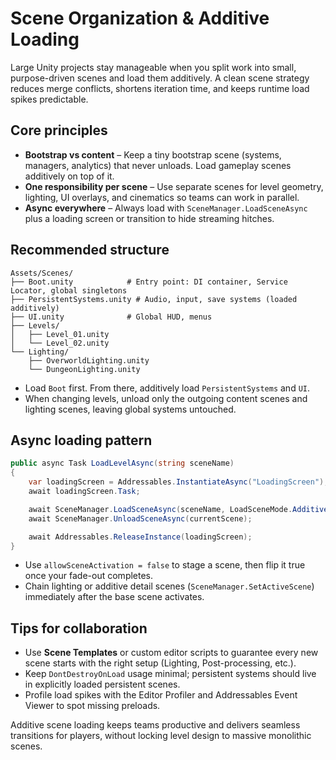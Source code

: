 # Scene Organization & Additive Loading

Large Unity projects stay manageable when you split work into small, purpose-driven scenes and load
them additively. A clean scene strategy reduces merge conflicts, shortens iteration time, and keeps
runtime load spikes predictable.

## Core principles

- **Bootstrap vs content** – Keep a tiny bootstrap scene (systems, managers, analytics) that never
  unloads. Load gameplay scenes additively on top of it.
- **One responsibility per scene** – Use separate scenes for level geometry, lighting, UI overlays,
  and cinematics so teams can work in parallel.
- **Async everywhere** – Always load with `SceneManager.LoadSceneAsync` plus a loading screen or
  transition to hide streaming hitches.

## Recommended structure

```
Assets/Scenes/
├── Boot.unity            # Entry point: DI container, Service Locator, global singletons
├── PersistentSystems.unity # Audio, input, save systems (loaded additively)
├── UI.unity              # Global HUD, menus
├── Levels/
│   ├── Level_01.unity
│   └── Level_02.unity
└── Lighting/
    ├── OverworldLighting.unity
    └── DungeonLighting.unity
```

- Load `Boot` first. From there, additively load `PersistentSystems` and `UI`.
- When changing levels, unload only the outgoing content scenes and lighting scenes, leaving global
  systems untouched.

## Async loading pattern

```csharp
public async Task LoadLevelAsync(string sceneName)
{
    var loadingScreen = Addressables.InstantiateAsync("LoadingScreen");
    await loadingScreen.Task;

    await SceneManager.LoadSceneAsync(sceneName, LoadSceneMode.Additive);
    await SceneManager.UnloadSceneAsync(currentScene);

    await Addressables.ReleaseInstance(loadingScreen);
}
```

- Use `allowSceneActivation = false` to stage a scene, then flip it true once your fade-out
  completes.
- Chain lighting or additive detail scenes (`SceneManager.SetActiveScene`) immediately after the
  base scene activates.

## Tips for collaboration

- Use **Scene Templates** or custom editor scripts to guarantee every new scene starts with the
  right setup (Lighting, Post-processing, etc.).
- Keep `DontDestroyOnLoad` usage minimal; persistent systems should live in explicitly loaded
  persistent scenes.
- Profile load spikes with the Editor Profiler and Addressables Event Viewer to spot missing
  preloads.

Additive scene loading keeps teams productive and delivers seamless transitions for players, without
locking level design to massive monolithic scenes.
